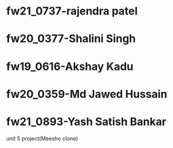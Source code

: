 # fw21_0737-rajendra patel
# fw20_0377-Shalini Singh
# fw19_0616-Akshay Kadu
# fw20_0359-Md Jawed Hussain
# fw21_0893-Yash Satish Bankar
unit 5 project(Meesho clone)
